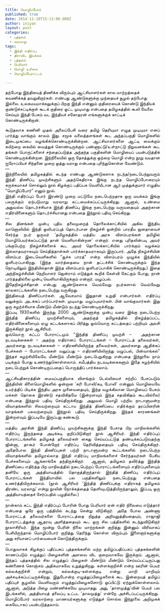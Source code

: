 ```yaml
---
title: மொழிப்போர்
published: true
date: 2014-11-10T15:13:00.000Z
author: iniyan
layout: post
categories:
  - புத்தகம்
  - வரலாறு
tags:
  - இந்தி எதிர்ப்பு
  - திராவிட இயக்கம்
  - புத்தகம்
  - பெரியார்
  - மொழி உரிமை
  - மொழிப்பேராட்டம்
 
---
```


  <p>
    தற்போது இந்தியைத் திணிக்க விரும்பும் ஆட்சியாளர்கள் கால மாற்றத்தைக் கவணிக்கத் தவறுகிறார்கள். எண்பது ஆண்டுகளுக்கு முந்தையச் சூழல் தற்போது இல்லை. உலகமயமாக்கலுக்குப் பிறகு இந்தி என்னும் குதிரையைக் கொண்டு இந்தியக் குண்டுச்சட்டிக்குள் கூடக் குதிரை ஓட்ட முடியாது என்பதை தமிழகத்தில் கூலி வேலை செய்யும் இந்தி பேசும் வட இந்தியச் சகோதரன் எங்களுக்குக் காட்டிக் கொண்டிருக்கிறான்.
  </p>
  <!--more-->
  <div style="text-align: justify;">
  </div>
  
  <div style="text-align: justify;">
    கூடுதலாக கணினி முதல் அலைப்பேசி வரை தமிழ் தெரியுமா எழுத முடியுமா எனப் பார்த்து வாங்கும் காலம் இது. சமூக வலைத்தளங்கள் கூட அந்தப்பகுதி மொழிகளில் இடைமுகப்பை வழங்கிக்கொண்டிருக்கின்றன. ஆட்சியாளர்களை ஆட்டி வைக்கும் கயிற்றை கையில் வைத்துக் கொண்டிருக்கும் பண்ணாட்டு/உள்நாட்டு நிறுவனங்கள் கூட தங்கள் பொருட்களைச் சந்தைப்படுத்த அந்தந்த பகுதிகளின் மொழியைப் பயன்படுத்திக் கொண்டிருக்கின்றன. இந்நிலையில் ஒரு தேசத்துக்கு ஒற்றை மொழி என்ற நூறு வயதான ஐரோப்பியச் சிந்தனை முறை ஒத்து வராது என்பதை புரிந்துகொள்ள வேண்டும்.
  </div>
  
  <div style="text-align: justify;">
    —
  </div>
  
  <div style="text-align: justify;">
  </div>
  
  <div style="text-align: justify;">
    இந்நிலையில் தமிழகத்தில் கடந்த எண்பது ஆண்டுகளாக நடந்த/நடைபெற்றுவரும் இந்தி திணிப்பு முயற்சிகளும் அதற்கெதிராக இங்கு நடந்த மொழிப்போரையும் சுருக்கமாகச் சொல்லும் நூல் கிழக்குப் பதிப்பக வெளியீடான ஆர்.முத்துக்குமார் எழுதிய “மொழிப்போர்” எனும் நூல்.
  </div>
  
  <div style="text-align: justify;">
    இந்தி எதிர்ப்புப் போர் இரண்டு முறை மட்டுமே நடைபெற்றதாக ஒரு மயக்கம் இங்கு பலருக்கும் ஏற்படுமாறு வரலாறு கட்டமைக்கப்பட்டிருக்கிறது. ஆனால், உண்மை அதுவல்ல தொடர்ச்சியாக இந்தி திணிப்பு இங்கு நடைபெற்று வருவதையும் அதற்கான எதிர்வினைகளும் தொடர்ச்சியானது என்பதை இந்நூல் பதிவு செய்கிறது.
  </div>
  
  <div style="text-align: justify;">
    —
  </div>
  
  <div style="text-align: justify;">
    சில தினங்கள் முன்பு புதிய தலைமுறைத் தொலைக்காட்சியில் அகில இந்திய வானொலியில் இந்தி ஒலிபரப்புத் தொடர்பான நிகழ்ச்சி ஒன்றில் பாரதீய ஜனதாவைச் சேர்ந்த நபர் ஒருவர் ‘தமிழகத்தில் மத்திய அரசு விளம்பரங்கள் தமிழில் மொழிபெயர்க்கப்பட்டுத் தான் வெளியாகின்றன’ என்றார். எனது புரிதலின்படி அவர் பங்குபெற்ற நிகழ்ச்சிகளைக் கூட அவர் தொலைக்காட்சியில் பார்க்கும் வழக்கம் இல்லாதவராகவும் செய்தித்தாள்கள் பார்க்காதவராகவும் இருப்பார். அதே நிகழ்ச்சியின் விளம்பர இடைவெளிகளில் “சூச்சு பாரத்” என்ற விளம்பரம் முழுக்க இந்தியில் ஒளிபரப்பாகிறது. (இந்த வார்த்தையை நான் தட்டச்சிக் கொண்டிருக்கும் இந்த நொடியிலும் இந்தியில்தான் இந்த விளம்பரம் ஒளிபரப்பாகிக் கொண்டிருக்கிறது.) இதை அந்நிகழ்ச்சியின் நெறியாளர் ஜென்ராம் எடுத்துக் கூறிக் கேள்வி கேட்கும் போது, நான் பார்த்ததில்லை முன்பு வெளியாகியிருக்கும் என்றார். மழுப்பல்.
  </div>
  
  <div style="text-align: justify;">
    இதேநிகழ்ச்சிதான் என்பது ஆண்டுகளாக வெவ்வேறு நபர்களால் வெவ்வேறு காலகாட்டங்களில் நடைபெற்று வருகிறது.
  </div>
  
  <div style="text-align: justify;">
    இந்தியைத் திணிப்பார்கள். ஆவேசமாய் இதுதான் உறுதி என்பார்கள். எதிர்ப்பு வலுக்கும். அடக்கப் பார்ப்பார்கள். முடியாது. மழுப்புவார்கள். பின் வாங்குவார்கள். இது ஒரு சுழற்ச்சியாக மீண்டும் மீண்டும் நடந்து கொண்டிருக்கிறது.
  </div>
  
  <div style="text-align: justify;">
    இப்படி 1930களில் இருந்து 2000 ஆண்டுகளுக்கு முன்பு வரை இங்கு நடைபெற்ற இந்தித் திணிப்பு முயற்சிகளையும், அதற்குத் தமிழகத்தில் நிகழ்த்தப்பட்ட எதிர்வினைகளையும் ஏழு கட்டங்களாகப் பிரித்து ஒவ்வொரு கட்டத்தைப் பற்றியும் அலசி இருக்கிறார் நூல் ஆசிரியர்.
  </div>
  
  <div style="text-align: justify;">
    ஒவ்வொரு கட்டப் போராட்டமும் “இந்தித் திணிப்பு முயற்சி –  அதற்கான நடவடிக்கைகள் – அதற்கு எதிரானப் போராட்டங்கள் – போராட்டத் தலைவர்கள், அவர்களது நடவடிக்கைகள் – எதிரணியிலிருந்த தலைவர்கள், அவர்களது ஆதிக்கப் பேச்சுகள் – போராட்டங்கள் வலுப்பது – எதிரணியிலிருந்து மழுப்பல், பின்வாங்கல்” இந்தச் சுழற்சியிலேயே மீண்டும் மீண்டும் நடைபெறுகிறது என்பதை இந்நூலை நாம் படிக்கும் போது உணர்ந்துகொள்ளலாம். சமீபத்திய நடவடிக்கைகளும் இதே சுழற்சியில் நடைபெற்றுக் கொண்டிருப்பதைப் பொருத்திப் பார்க்கலாம்.
  </div>
  
  <div style="text-align: justify;">
    —
  </div>
  
  <div style="text-align: justify;">
    ஆட்சியதிகாரத்தின் மையப்பகுதியாக விளங்கும் டெல்லியைச் சுற்றிப் பேசப்படும் இந்தியின் கிளைமொழிகளில் ஒன்றான ‘கரி போலி/கடி போலி’ என்னும் மொழியையே உயர்த்திப் பிடிக்க இந்திய அரசு முனைவதையும், இந்த வழக்கிலான மொழியைப் பேசும் மக்கள் தொகை இரண்டு சதவிகிதமே (இன்றளவும் இந்த சதவிகிதம் கூடவில்லை) என்பதை இந்நூல் பதிவு செய்திருக்கிறது. அலுவல் மொழி பற்றிய நாடாளுமன்ற விவாதங்களில் சிலவற்றையும் கட்டாய இந்தித் திணிப்பை எதிர்க்கும் தரப்பினரின் வாதங்கள் பலவற்றையும் இந்நூல் பதிவு செய்திருக்கிறது. இந்தக் காரணங்கள் இன்றளவும் இப்படியே இருப்பது கண்கூடு.
  </div>
  
  <div style="text-align: justify;">
    —
  </div>
  
  <div style="text-align: justify;">
    மத்திய அரசின் இந்தி திணிப்பு முயற்சிகளுக்கு இந்தி பேசாத பிற மாநிலங்களில் எதிர்ப்பு இருந்ததை அடிக்கடி குறிப்பிடுகிறார் நூல் ஆசிரியர். இந்தி எதிர்ப்புப் போராட்டங்களில் தமிழகத் தலைவர்கள் கைது செய்யப்பட்டுத் தண்டிக்கப்படுவதற்கு ஜின்னா, தாகூர் போன்றோர் எதிர்ப்பு தெரிவித்ததையும் பதிவு செய்திருக்கிறார். அதேபோல இந்தி திணிப்புகள் பற்றி நாடாளுமன்ற கூட்டங்களில் நடைபெற்ற விவாதங்களில் தமிழரல்லாத இந்தி எதிர்ப்பு மாநிலங்களைச் சேர்ந்தவர்கள் பேசிய பேச்சுகளையும் ஆங்காங்கே தந்திருக்கிறார்.  ஆனால், தமிழகம் தவிர்த்து இந்தித் திணிப்பை எதிர்த்த பிற மாநிலத்தில் நடைபெற்றப் போராட்டங்களையும் எதிர்ப்புகளையும் தனியே ஒரு அத்தியாயத்தில் தொகுத்திருந்தால் இந்தித் திணிப்பு எதிர்ப்புப் போராட்டங்கள் இந்தியாவில் பல பகுதிகளிலும் நடைபெற்றது என்பதை உணர்த்தியிருக்கலாம். (நூல் ஆசிரியர் ‘இந்தித் திணிப்புக்கு எதிராகத் தமிழகம் திரண்ட வரலாறு’ என்று நூலின் நோக்கத்தைத் தெளிவுபடுத்தியிருந்தாலும், இப்படி ஒரு அத்தியாயத்தைச் சேர்ப்பதில் பழுதில்லை.)
  </div>
  
  <div style="text-align: justify;">
    —
  </div>
  
  <div style="text-align: justify;">
    நான்காம் கட்ட இந்தி எதிர்ப்புப் போரின் போது பெரியார் ஏன் எதிர் நிலையை எடுத்தார் என்பதை ஒரே ஒரு பத்தியில் கடந்து சென்று விடுகிறார். அதே போல அண்ணா போராட்டத் தலைவர்களை போராட்டத்தை நிறுத்த அறிவுறுத்தியதையும், ராஜாஜி போராட்டத்துக்கு ஆதரவு அளித்ததையும் கூட ஒரு சில பத்திகளில் கடந்துவிடுகிறார் நூலாசிரியர். இந்த மூன்று பேரின் நிலை மாற்றங்கள் குறித்து இன்னும் விரிவாகப் பேசியிருந்தால் மொழிப்போர் குறித்து தெரிந்து கொள்ள விரும்பும் இளைஞர்களுக்கு அது சரியானப் பார்வையைக் கொடுத்திருக்கும்.
  </div>
  
  <div style="text-align: justify;">
    —
  </div>
  
  <div style="text-align: justify;">
    பொதுவாகக் கிழக்குப் பதிப்பகப் புத்தகங்களில் மற்ற தமிழ்ப்பதிப்பகப் புத்தகங்களின் காணப்படும் எழுத்துப் பிழைகளின் அளவை விட குறைவாகவே இருக்கும். ஆனால், இந்தப் புத்தகத்தில் சில எழுத்துப் பிழைகள் மீண்டும் மீண்டும் செய்யப்பட்டிருப்பது கண்ணைக் கொஞ்சம் அதிகமாகவே உறுத்துகிறது. கள்ளக்குறிச்சி என்ற ஊரின் பெயர் கல்லக்குறிச்சி என்றும், கல்லக்குடி-கள்ளக்குடி என்று மாறி மாறியும் அச்சடிக்கப்பட்டிருக்கிறது. இதுபோன்ற எழுத்துப்பிழைகளைக் கூட இன்றையத் தமிழ்ப் பதிப்புச் சூழலில் வெளிவரும் எழுத்துப்பிழைகளோடு ஒப்பிட்டு ஏற்றுக்கொள்ளலாம். ஆனால், அடுத்த பிழை மண்ணிக்கவே முடியாதது. அது, ‘தாளமுத்து’வின் பெயர் பல இடங்களில், அத்தியாயத் தலைப்பு உட்பட ‘தாலமுத்து’ என்றே அச்சிடப்பட்டிருக்கிறது.  மொழிப்போர் வரலாற்றை மாணவர்களுக்கு எடுத்துச் சொல்ல இந்நூலை அறிமுகக் கையேடாகப் பயன்படுத்தலாம்.
  </div>
</div>
